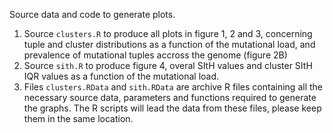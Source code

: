 Source data and code to generate plots. 

1. Source `clusters.R` to produce all plots in figure 1, 2 and 3, concerning tuple and cluster distributions as a function of the mutational load, and prevalence of mutational tuples accross the genome (figure 2B)
2. Source `sith.R` to produce figure 4, overal SItH values and cluster SItH IQR values as a function of the mutational load. 
3. Files `clusters.RData` and `sith.RData` are archive R files containing all the necessary source data, parameters and functions required to generate the graphs. The R scripts will lead the data from these files, please keep them in the same location.




